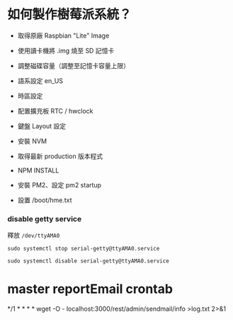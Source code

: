 如何製作樹莓派系統？
=====================

* 取得原廠 Raspbian "Lite" Image
* 使用讀卡機將 .img 燒至 SD 記憶卡

* 調整磁碟容量（調整至記憶卡容量上限）
* 語系設定 en_US
* 時區設定
* 配置擴充板 RTC / hwclock
* 鍵盤 Layout 設定
* 安裝 NVM
* 取得最新 production 版本程式
* NPM INSTALL
* 安裝 PM2、設定 pm2 startup
* 設置 /boot/hme.txt


### disable getty service

釋放 `/dev/ttyAMA0`

```
sudo systemctl stop serial-getty@ttyAMA0.service
```

```
sudo systemctl disable serial-getty@ttyAMA0.service
```


# master reportEmail crontab
*/1 * * * * wget -O - localhost:3000/rest/admin/sendmail/info >log.txt 2>&1
